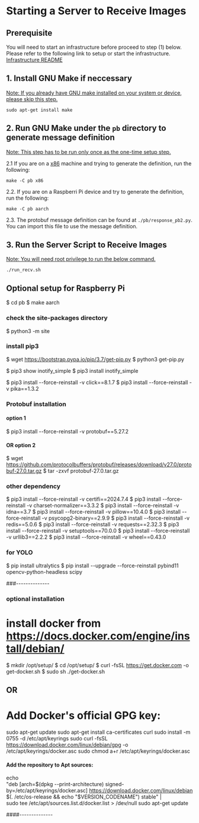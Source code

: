 # Starting a Server to Receive Images
## Prerequisite
You will need to start an infrastructure before proceed to step (1) below.
Please refer to the following link to setup or start the infrastructure.<br>
[Infrastructure README](../../infra/README.md)

## 1. Install GNU Make if neccessary
<u>Note: If you already have GNU make installed on your system or device, please skip this step.</u>
```
sudo apt-get install make
```

## 2. Run GNU Make under the `pb` directory to generate message definition<br>
<u>Note: This step has to be run only once as the one-time setup step.</u>

2.1 If you are on a <u>x86</u> machine and trying to generate the definition, run the following:
```
make -C pb x86
```

2.2. If you are on a Raspberri Pi device and try to generate the definition, run the following:
```
make -C pb aarch
```
2.3. The protobuf message definition can be found at `./pb/response_pb2.py`. You can import this file to use the message definition.

## 3. Run the Server Script to Receive Images
<u>Note: You will need root privilege to run the below command.</u>
```
./run_recv.sh
```

## Optional setup for Raspberry Pi
$ cd pb
$ make aarch

### check the site-packages directory
$ python3 -m site

### install pip3
$ wget https://bootstrap.pypa.io/pip/3.7/get-pip.py
$ python3 get-pip.py

$ pip3 show inotify_simple
$ pip3 install inotify_simple

$ pip3 install --force-reinstall -v click==8.1.7
$ pip3 install --force-reinstall -v pika==1.3.2

### Protobuf installation
#### option 1
$ pip3 install --force-reinstall -v protobuf==5.27.2
#### OR option 2
$ wget https://github.com/protocolbuffers/protobuf/releases/download/v27.0/protobuf-27.0.tar.gz
$ tar -zxvf protobuf-27.0.tar.gz

### other dependency
$ pip3 install --force-reinstall -v certifi==2024.7.4
$ pip3 install --force-reinstall -v charset-normalizer==3.3.2
$ pip3 install --force-reinstall -v idna==3.7
$ pip3 install --force-reinstall -v pillow==10.4.0
$ pip3 install --force-reinstall -v psycopg2-binary==2.9.9
$ pip3 install --force-reinstall -v redis==5.0.6
$ pip3 install --force-reinstall -v requests==2.32.3
$ pip3 install --force-reinstall -v setuptools==70.0.0
$ pip3 install --force-reinstall -v urllib3==2.2.2
$ pip3 install --force-reinstall -v wheel==0.43.0

### for YOLO
$ pip install ultralytics
$ pip install --upgrade --force-reinstall pybind11 opencv-python-headless scipy


###--------------
### optional installation
# install docker from https://docs.docker.com/engine/install/debian/
$ mkdir /opt/setup/
$ cd /opt/setup/
$ curl -fsSL https://get.docker.com -o get-docker.sh
$ sudo sh ./get-docker.sh
## OR
# Add Docker's official GPG key:
sudo apt-get update
sudo apt-get install ca-certificates curl
sudo install -m 0755 -d /etc/apt/keyrings
sudo curl -fsSL https://download.docker.com/linux/debian/gpg -o /etc/apt/keyrings/docker.asc
sudo chmod a+r /etc/apt/keyrings/docker.asc

#### Add the repository to Apt sources:
echo \
  "deb [arch=$(dpkg --print-architecture) signed-by=/etc/apt/keyrings/docker.asc] https://download.docker.com/linux/debian \
  $(. /etc/os-release && echo "$VERSION_CODENAME") stable" | \
  sudo tee /etc/apt/sources.list.d/docker.list > /dev/null
sudo apt-get update

####--------------